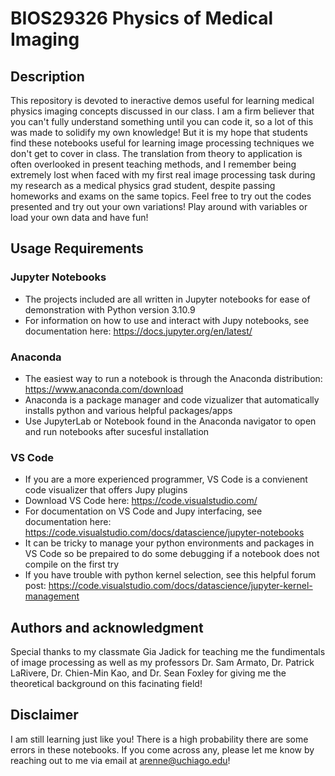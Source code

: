 # BIOS29326 Physics of Medical Imaging

## Description
This repository is devoted to ineractive demos useful for learning medical physics imaging concepts discussed in our class. I am a firm believer that you can't fully understand something until you can code it, so a lot of this was made to solidify my own knowledge! But it is my hope that students find these notebooks useful for learning image processing techniques we don't get to cover in class. The translation from theory to application is often overlooked in present teaching methods, and I remember being extremely lost when faced with my first real image processing task during my research as a medical physics grad student, despite passing homeworks and exams on the same topics. Feel free to try out the codes presented and try out your own variations! Play around with variables or load your own data and have fun!

## Usage Requirements
### Jupyter Notebooks
- The projects included are all written in Jupyter notebooks for ease of demonstration with Python version 3.10.9
- For information on how to use and interact with Jupy notebooks, see documentation here: https://docs.jupyter.org/en/latest/
### Anaconda
- The easiest way to run a notebook is through the Anaconda distribution: https://www.anaconda.com/download
- Anaconda is a package manager and code vizualizer that automatically installs python and various helpful packages/apps
- Use JupyterLab or Notebook found in the Anaconda navigator to open and run notebooks after sucesful installation
### VS Code
- If you are a more experienced programmer, VS Code is a convienent code visualizer that offers Jupy plugins
- Download VS Code here: https://code.visualstudio.com/
- For documentation on VS Code and Jupy interfacing, see documentation here: https://code.visualstudio.com/docs/datascience/jupyter-notebooks
- It can be tricky to manage your python environments and packages in VS Code so be prepaired to do some debugging if a notebook does not compile on the first try
- If you have trouble with python kernel selection, see this helpful forum post: https://code.visualstudio.com/docs/datascience/jupyter-kernel-management

## Authors and acknowledgment
Special thanks to my classmate Gia Jadick for teaching me the fundimentals of image processing as well as my professors Dr. Sam Armato, Dr. Patrick LaRivere, Dr. Chien-Min Kao, and Dr. Sean Foxley for giving me the theoretical background on this facinating field! 

## Disclaimer
I am still learning just like you! There is a high probability there are some errors in these notebooks. If you come across any, please let me know by reaching out to me via email at arenne@uchiago.edu! 


